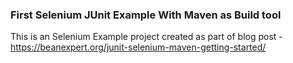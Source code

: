 ### First Selenium JUnit Example With Maven as Build tool
This is an Selenium Example project created as part of blog post - https://beanexpert.org/junit-selenium-maven-getting-started/
